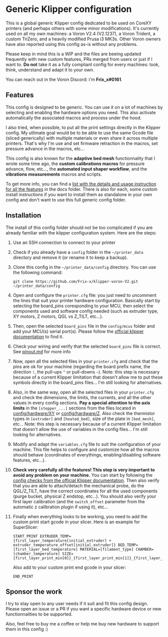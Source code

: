 # Generic Klipper configuration

This is a global generic Klipper config dedicated to be used on CoreXY printers (and perhaps others with some minor modifications). It's currently used on all my own machines: a Voron V2.4 (V2.1237), a Voron Trident, a custom TriZero, and a heavily modified Prusa i3 MK3s. Other Voron owners have also reported using this config as-is without any problems.

Please keep in mind this is a WIP and the files are beeing updated frequently with new custom features, PRs merged from users or just if I want to. **Do not** take it as a fully compliant config for every machines: look, think, understand and adapt it to your own.

You can reach out in the Voron Discord: i'm **Frix_x#0161**.


## Features

This config is designed to be generic. You can use it on a lot of machines by selecting and enabling the hardware options you need. This also activate automatically the associated macros and process under the hood.

I also tried, when possible, to put all the print settings directly in the Klipper config. My utlimate goal would be to be able to use the same Gcode file (sliced generically) with multiple materials or even share it across multiple printers. That's why I'm use and set firmware retraction in the macros, set pressure advance in the macros, etc...

This config is also known for the **adaptive bed mesh** functionnality that I wrote some time ago, the **custom calibrations macros** for pressure advance, flow, etc..., the **automated input shaper workflow**, and the **vibrations measurements** macros and scripts.

To get more info, you can find a [list with the details and usage instruction for all the features](./docs/features.md) in the docs folder. There is also for each, some custom install instructions if you want to install them as standalone in your own config and don't want to use this full generic config folder.


## Installation

The install of this config folder should not be too complicated if you are already familiar with the klipper configuration system. Here are the steps:
  1. Use an SSH connection to connect to your printer
  1. Check if you already have a `config` folder in the `~/printer_data` directory and remove it (or rename it to keep a backup).
  2. Clone this config in the `~/printer_data/config` directory. You can use the following command:

     ```
     git clone https://github.com/Frix-x/klipper-voron-V2.git ~/printer_data/config
     ```
  
  3. Open and configure the `printer.cfg` file: you just need to uncomment the lines that suit your printer hardware configuration. Basically start by selecting the board_pins coresponding to your MCU, then select the components used and software config needed (such as extruder type, XY motors, Z motors, QGL vs Z_TILT, etc...).
  4. Then, open the selected `board_pins` file in the `config/mcus` folder and add your MCU(s) serial port(s). Please follow the [official klipper documentation](https://www.klipper3d.org/FAQ.html#wheres-my-serial-port) to find it.
  5. Check your wiring and verify that the selected `board_pins` file is correct. See [pinout.md](./docs/pinout.md) for more info
  6. Now, open all the selected files in your `printer.cfg` and check that the pins are ok for your machine (regarding the board prefix name, the direction `!`, the pull-ups `^` or pull-downs `~`). Note: this step is necessary because of a current Klipper limitation that doesn't allow me to put these symbols directly in the board_pins files... I'm still looking for alternatives.
  7. Also, in the same way, open all the selected files in your `printer.cfg` and check the dimensions, the limits, the currents, and all the other values in every config sections. **Pay a special attention to the axis limits** in the `[stepper_...]` sections from the files located in [config/hardware/XY](./config/hardware/XY/) or [config/hardware/Z](./config/hardware/Z/). Also check the thermistor types in `[extruder]` and `[heated_bed]`, size of the plate in `[bed_mesh]`, etc... Note: this step is necessary because of a current Klipper limitation that doesn't allow the use of variables in the config files... I'm still looking for alternatives.
  8. Modify and adapt the `variables.cfg` file to suit the configuration of your machine. This file helps to configure and customize how all the macros should behave (coordinates of everythings, enabling/disabling software features, etc...).
  9. **Check very carefully all the features! This step is very important to avoid any problem on your machine.** You can start by following the [config checks from the official Klipper documentation](https://www.klipper3d.org/Config_checks.html). Then also verify that you are able to attach/detach the mechanical probe, do the QGL/Z_TILT, have the correct coordinates for all the used components (purge bucket, physical Z endstop, etc...). You should also verify your first layer calibration (and the `switch_offset` parameter from the automatic z calibration plugin if using it), etc...
  10. Finally when everything looks to be working, you need to add the custom print start gcode in your slicer. Here is an example for SuperSlicer:
     
      ```
      START_PRINT EXTRUDER_TEMP={first_layer_temperature[initial_extruder] + extruder_temperature_offset[initial_extruder]} BED_TEMP=[first_layer_bed_temperature] MATERIAL=[filament_type] CHAMBER=[chamber_temperature] SIZE={first_layer_print_min[0]}_{first_layer_print_min[1]}_{first_layer_print_max[0]}_{first_layer_print_max[1]}
      ```
     
      Also add to your custom print end gcode in your slicer:

      ```
      END_PRINT
      ```


## Sponsor the work

I try to stay open to any user needs if it suit and fit this config design. Please open an issue or a PR if you want a specific hardware device or new functionnalities to be supported.

Also, feel free to buy me a coffee or help me buy new hardware to support them in this config :)
